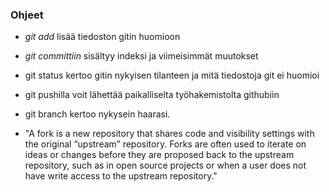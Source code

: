 ### Ohjeet

- _git add_ lisää tiedoston gitin huomioon

- _git committiin_ sisältyy indeksi ja viimeisimmät muutokset

- git status kertoo gitin nykyisen tilanteen ja mitä tiedostoja git ei huomioi

- git pushilla voit lähettää paikalliselta työhakemistolta githubiin

- git branch kertoo nykysein haarasi.

- "A fork is a new repository that shares code and visibility settings with the original “upstream” repository. Forks are often used to iterate on ideas or changes before they are proposed back to the upstream repository, such as in open source projects or when a user does not have write access to the upstream repository."
